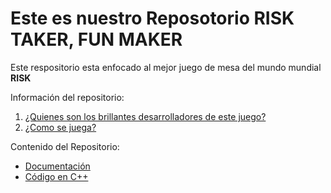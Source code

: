 # Este es nuestro Reposotorio RISK TAKER, FUN MAKER

Este respositorio esta enfocado al mejor juego de mesa del mundo mundial 	**RISK**

Información del repositorio:
  1. [¿Quienes son los brillantes desarrolladores de este juego?](https://github.com/Juaness06/Risk_taker-fun_maker/wiki/😎¿Quiénes-somos%3F😎#hermann-hernández)
  2. [¿Como se juega?](https://github.com/Juaness06/Risk_taker-fun_maker/blob/main/Documentos/Instrucciones.md)

Contenido del Repositorio:
  * [Documentación](https://github.com/Juaness06/Risk_taker-fun_maker/blob/main/Contenido%20del%20juego/Documentación%20completa.md)
  * [Código en C++](https://github.com/Juaness06/Risk_taker-fun_maker/blob/main/Contenido%20del%20juego/JuegoRisk.cpp)
